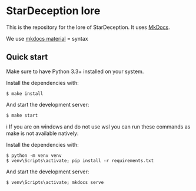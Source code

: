 # StarDeception lore

This is the repository for the lore of StarDeception. It uses [MkDocs](https://www.mkdocs.org/).

We use [mkdocs material](https://squidfunk.github.io/mkdocs-material/reference/) = syntax


## Quick start

Make sure to have Python 3.3+ installed on your system.

Install the dependencies with:

```console
$ make install
```

And start the development server:

```console
$ make start
```

ℹ️ If you are on windows and do not use wsl you can run these commands as make is not available natively:

Install the dependencies with:

```console
$ python -m venv venv
$ venv\Scripts\activate; pip install -r requirements.txt
```

And start the development server:

```console
$ venv\Scripts\activate; mkdocs serve
```